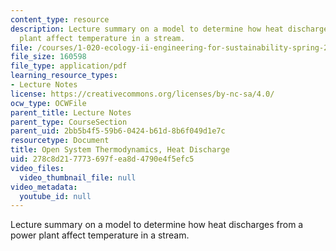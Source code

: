 ```yaml
---
content_type: resource
description: Lecture summary on a model to determine how heat discharges from a power
  plant affect temperature in a stream.
file: /courses/1-020-ecology-ii-engineering-for-sustainability-spring-2008/278c8d217773697fea8d4790e4f5efc5_lec11.pdf
file_size: 160598
file_type: application/pdf
learning_resource_types:
- Lecture Notes
license: https://creativecommons.org/licenses/by-nc-sa/4.0/
ocw_type: OCWFile
parent_title: Lecture Notes
parent_type: CourseSection
parent_uid: 2bb5b4f5-59b6-0424-b61d-8b6f049d1e7c
resourcetype: Document
title: Open System Thermodynamics, Heat Discharge
uid: 278c8d21-7773-697f-ea8d-4790e4f5efc5
video_files:
  video_thumbnail_file: null
video_metadata:
  youtube_id: null
---
```

Lecture summary on a model to determine how heat discharges from a power plant affect temperature in a stream.